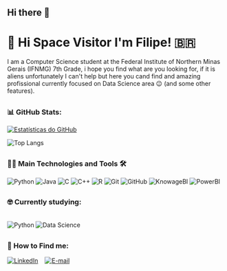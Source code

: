 ## Hi there 👋

<!--
**FilipeAbner/FilipeAbner** is a ✨ _special_ ✨ repository because its `README.md` (this file) appears on your GitHub profile.

Here are some ideas to get you started:

- 🔭 I’m currently working on ...
- 🌱 I’m currently learning ...
- 👯 I’m looking to collaborate on ...
- 🤔 I’m looking for help with ...
- 💬 Ask me about ...
- 📫 How to reach me: ...
- 😄 Pronouns: ...
- ⚡ Fun fact: ...
-->

# 👋 Hi Space Visitor I'm Filipe! <span>&#x1f1e7;&#x1f1f7;</span>
I am a Computer Science student at the Federal Institute of Northern Minas Gerais (IFNMG) 7th Grade, i hope you find what are you looking for, if it is aliens unfortunately I can't help but here you cand find and amazing profissional currently focused on ​​Data Science area :wink: (and some other features).

##
### 📊 GitHub Stats:

[![Estatísticas do GitHub](https://github-readme-stats.vercel.app/api?username=FilipeAbner&locale=pt-br&show_icons=true&include_all_commits=true&count_private=true&rank_icon=github&layout=compact&bg_color=000&border_color=30A3DC&title_color=E94D5F&text_color=FFF)](https://github.com/FilipeAbner)

![Top Langs](https://github-readme-stats-git-masterrstaa-rickstaa.vercel.app/api/top-langs/?username=FilipeAbner&layout=compact&bg_color=000&border_color=30A3DC&title_color=E94D5F&text_color=FFF)

##
### 👨‍💻 Main Technologies and Tools 🛠

![Python](https://img.shields.io/badge/Python-3776AB?style=for-the-badge&logo=python&logoColor=white)
![Java](https://img.shields.io/badge/Java-007396?style=for-the-badge&logo=java&logoColor=white)
![C](https://img.shields.io/badge/C-A8B9CC?style=for-the-badge&logo=c&logoColor=white)
![C++](https://img.shields.io/badge/C++-00599C?style=for-the-badge&logo=c%2B%2B&logoColor=white)
![R](https://img.shields.io/badge/R-276DC3?style=for-the-badge&logo=r&logoColor=white)
![Git](https://img.shields.io/badge/Git-F05032?style=for-the-badge&logo=git&logoColor=white)
![GitHub](https://img.shields.io/badge/GitHub-181717?style=for-the-badge&logo=github&logoColor=white)
![KnowageBI](https://img.shields.io/badge/KnowageBI-%23000000.svg?style=for-the-badge)
![PowerBI](https://img.shields.io/badge/PowerBI-%23F2C811.svg?style=for-the-badge)


##
### 🤓 Currently studying:

<div style="display: inline_block"><br/>
<img align="center" alt="Python" src="https://img.shields.io/badge/Python-3776AB?style=for-the-badge&logo=python&logoColor=white" />
<img align="center" alt="Data Science" src="https://img.shields.io/badge/Data%20Science-%23000000.svg?style=for-the-badge" />
</div>


##

### 📲 How to Find me:

[![LinkedIn](https://img.shields.io/badge/linkedin-%230077B5.svg?style=for-the-badge&logo=linkedin&logoColor=white)](https://www.linkedin.com/in/filipeabner18/)
   [![E-mail](https://img.shields.io/badge/Email-333333?style=for-the-badge&logo=gmail&logoColor=red)](mailto:fasm@aluno.ifnmg.edu.br)

</div>
